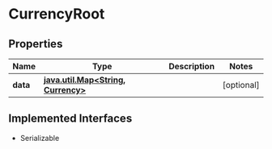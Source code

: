 

# CurrencyRoot

## Properties

Name | Type | Description | Notes
------------ | ------------- | ------------- | -------------
**data** | [**java.util.Map&lt;String, Currency&gt;**](Currency.md) |  |  [optional]


## Implemented Interfaces

* Serializable


